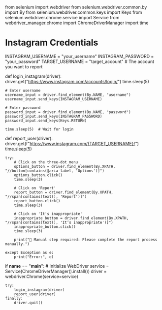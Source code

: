 from selenium import webdriver
from selenium.webdriver.common.by import By
from selenium.webdriver.common.keys import Keys
from selenium.webdriver.chrome.service import Service
from webdriver_manager.chrome import ChromeDriverManager
import time

# Instagram Credentials
INSTAGRAM_USERNAME = "your_username"
INSTAGRAM_PASSWORD = "your_password"
TARGET_USERNAME = "target_account"  # The account you want to report

def login_instagram(driver):
    driver.get("https://www.instagram.com/accounts/login/")
    time.sleep(5)

    # Enter username
    username_input = driver.find_element(By.NAME, "username")
    username_input.send_keys(INSTAGRAM_USERNAME)

    # Enter password
    password_input = driver.find_element(By.NAME, "password")
    password_input.send_keys(INSTAGRAM_PASSWORD)
    password_input.send_keys(Keys.RETURN)

    time.sleep(5)  # Wait for login

def report_user(driver):
    driver.get(f"https://www.instagram.com/{TARGET_USERNAME}/")
    time.sleep(5)

    try:
        # Click on the three-dot menu
        options_button = driver.find_element(By.XPATH, "//button[contains(@aria-label, 'Options')]")
        options_button.click()
        time.sleep(3)

        # Click on 'Report'
        report_button = driver.find_element(By.XPATH, "//span[contains(text(), 'Report')]")
        report_button.click()
        time.sleep(3)

        # Click on 'It's inappropriate'
        inappropriate_button = driver.find_element(By.XPATH, "//span[contains(text(), 'It’s inappropriate')]")
        inappropriate_button.click()
        time.sleep(3)

        print("🚨 Manual step required: Please complete the report process manually.")

    except Exception as e:
        print("Error:", e)

if __name__ == "__main__":
    # Initialize WebDriver
    service = Service(ChromeDriverManager().install())
    driver = webdriver.Chrome(service=service)

    try:
        login_instagram(driver)
        report_user(driver)
    finally:
        driver.quit()
